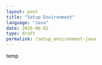 ```yaml
---
layout: post
title: "Setup Environment"
language: "Java"
date: 2016-06-02
type: draft
permalink: /setup_environment-java
---
```


temp